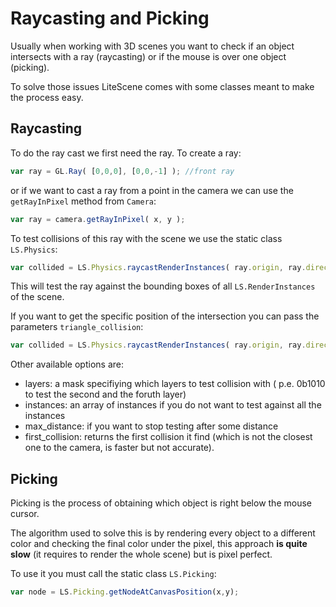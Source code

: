 # Raycasting and Picking

Usually when working with 3D scenes you want to check if an object intersects with a ray (raycasting) or if the mouse is over one object (picking).

To solve those issues LiteScene comes with some classes meant to make the process easy.


## Raycasting

To do the ray cast we first need the ray. To create a ray:

```js
var ray = GL.Ray( [0,0,0], [0,0,-1] ); //front ray
```

or if we want to cast a ray from a point in the camera we can use the ```getRayInPixel``` method from ```Camera```:

```js
var ray = camera.getRayInPixel( x, y );
```

To test collisions of this ray with the scene we use the static class ```LS.Physics```:

```js
var collided = LS.Physics.raycastRenderInstances( ray.origin, ray.direction );
```

This will test the ray against the bounding boxes of all ```LS.RenderInstances``` of the scene.

If you want to get the specific position of the intersection you can pass the parameters ```triangle_collision```:

```js
var collided = LS.Physics.raycastRenderInstances( ray.origin, ray.direction, { triangle_collision: true} );
```

Other available options are:
- layers: a mask specifiying which layers to test collision with ( p.e. 0b1010 to test the second and the foruth layer)
- instances: an array of instances if you do not want to test against all the instances
- max_distance: if you want to stop testing after some distance
- first_collision: returns the first collision it find (which is not the closest one to the camera, is faster but not accurate).


## Picking

Picking is the process of obtaining which object is right below the mouse cursor.

The algorithm used to solve this is by rendering every object to a different color and checking the final color under the pixel, this approach **is quite slow** (it requires to render the whole scene) but is pixel perfect.

To use it you must call the static class ```LS.Picking```:

```js
var node = LS.Picking.getNodeAtCanvasPosition(x,y);
```
